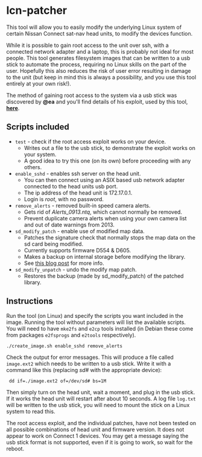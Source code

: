 # lcn-patcher
This tool will allow you to easily modify the  underlying Linux system of certain Nissan Connect sat-nav head units, to modify the devices function.

While it is possible to gain root access to the unit over ssh, with a connected network adapter and a laptop, this is probably not ideal for most people. This tool generates filesystem images that can be written to a usb stick to automate the process, requiring no Linux skills on the part of the user. Hopefully this also reduces the risk of user error resulting in damage to the unit (but keep in mind this is always a possibility, and you use this tool entirely at your own risk!).

The method of gaining root access to the system via a usb stick was discovered by **@ea** and you'll find details of his exploit, used by this tool, [**here**](https://github.com/ea/bosch_headunit_root).

## Scripts included
- `test` - check if the root access exploit works on your device.
    - Writes out a file to the usb stick, to demonstrate the exploit works on your system.
    - A good idea to try this one (on its own) before proceeding with any others.
- `enable_sshd` - enables ssh server on the head unit.
    - You can then connect using an ASIX based usb network adapter connected to the head units usb port.
    - The ip address of the head unit is 172.17.0.1.
    - Login is *root*, with no password.
- `remove_alerts` - removed built-in speed camera alerts.
    - Gets rid of *Alerts_0913.ntq*, which cannot normally be removed.
    - Prevent duplicate camera alerts when using your own camera list and out of date warnings from 2013.
- `sd_modify_patch` - enable use of modified map data.
    - Patches the signature check that normally stops the map data on the sd card being modified.
    - Currently supports firmware D554 & D605.
    - Makes a backup on internal storage before modifying the library.
    - See [this blog post](https://richard.burtons.org/2021/04/26/allowing-map-modifications-on-nissan-connect/) for more info.
- `sd_modify_unpatch` - undo the modify map patch.
    - Restores the backup (made by sd_modify_patch) of the patched library.

## Instructions
Run the tool (on Linux) and specify the scripts you want included in the image. Running the tool without parameters will list the available scripts. You will need to have `mke2fs` and `e2cp` tools installed (in Debian these come from packages `e2fsprogs` and `e2tools` respectively).

    ./create_image.sh enable_sshd remove_alerts

Check the output for error messages. This will produce a file called `image.ext2` which needs to be written to a usb stick. Write it with a command like this (replacing *sd#* with the appropriate device):

     dd if=./image.ext2 of=/dev/sd# bs=1M

Then simply turn on the head unit, wait a moment, and plug in the usb stick. If it works the head unit will restart after about 10 seconds. A log file `log.txt` will be written to the usb stick, you will need to mount the stick on a Linux system to read this.

The root access exploit, and the individual patches, have not been tested on all possible combinations of head unit and firmware version. It does not appear to work on Connect 1 devices. You may get a message saying the usb stick format is not supported, even if it is going to work, so wait for the reboot.

